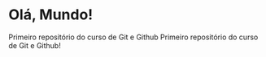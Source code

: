 # Olá, Mundo!
Primeiro repositório  do curso de Git e Github
Primeiro repositório  do curso de Git e Github!
